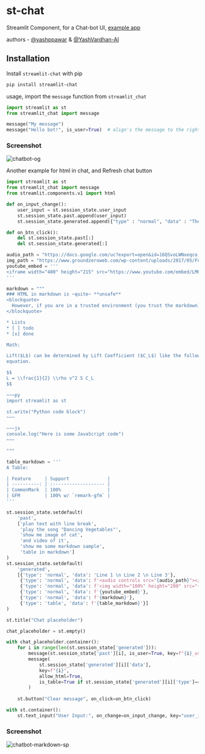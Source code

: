 # st-chat

Streamlit Component, for a Chat-bot UI, [example app](https://share.streamlit.io/ai-yash/st-chat/main/examples/chatbot.py)

authors - [@yashppawar](https://github.com/yashppawar) & [@YashVardhan-AI](https://github.com/yashvardhan-ai)

## Installation

Install `streamlit-chat` with pip
```bash
pip install streamlit-chat 
```

usage, import the `message` function from `streamlit_chat`
```py
import streamlit as st
from streamlit_chat import message

message("My message") 
message("Hello bot!", is_user=True)  # align's the message to the right
```
   
### Screenshot

![chatbot-og](https://user-images.githubusercontent.com/90775147/210397700-5ab9e00d-a61b-4bc9-a34a-b5bd4454b084.png)

Another example for html in chat, and Refresh chat button
```py
import streamlit as st
from streamlit_chat import message
from streamlit.components.v1 import html

def on_input_change():
    user_input = st.session_state.user_input
    st.session_state.past.append(user_input)
    st.session_state.generated.append({"type" : "normal", "data" : "The messages from Bot\nWith new line"})

def on_btn_click():
    del st.session_state.past[:]
    del st.session_state.generated[:]

audio_path = "https://docs.google.com/uc?export=open&id=16QSvoLWNxeqco_Wb2JvzaReSAw5ow6Cl"
img_path = "https://www.groundzeroweb.com/wp-content/uploads/2017/05/Funny-Cat-Memes-11.jpg"
youtube_embed = '''
<iframe width="400" height="215" src="https://www.youtube.com/embed/LMQ5Gauy17k" title="YouTube video player" frameborder="0" allow="accelerometer; encrypted-media;"></iframe>
'''

markdown = """
### HTML in markdown is ~quite~ **unsafe**
<blockquote>
  However, if you are in a trusted environment (you trust the markdown). You can use allow_html props to enable support for html.
</blockquote>

* Lists
* [ ] todo
* [x] done

Math:

Lift($L$) can be determined by Lift Coefficient ($C_L$) like the following
equation.

$$
L = \\frac{1}{2} \\rho v^2 S C_L
$$

~~~py
import streamlit as st

st.write("Python code block")
~~~

~~~js
console.log("Here is some JavaScript code")
~~~

"""

table_markdown = '''
A Table:

| Feature     | Support              |
| ----------: | :------------------- |
| CommonMark  | 100%                 |
| GFM         | 100% w/ `remark-gfm` |
'''

st.session_state.setdefault(
    'past', 
    ['plan text with line break',
     'play the song "Dancing Vegetables"', 
     'show me image of cat', 
     'and video of it',
     'show me some markdown sample',
     'table in markdown']
)
st.session_state.setdefault(
    'generated', 
    [{'type': 'normal', 'data': 'Line 1 \n Line 2 \n Line 3'},
     {'type': 'normal', 'data': f'<audio controls src="{audio_path}"></audio>'}, 
     {'type': 'normal', 'data': f'<img width="100%" height="200" src="{img_path}"/>'}, 
     {'type': 'normal', 'data': f'{youtube_embed}'},
     {'type': 'normal', 'data': f'{markdown}'},
     {'type': 'table', 'data': f'{table_markdown}'}]
)

st.title("Chat placeholder")

chat_placeholder = st.empty()

with chat_placeholder.container():    
    for i in range(len(st.session_state['generated'])):                
        message(st.session_state['past'][i], is_user=True, key=f"{i}_user")
        message(
            st.session_state['generated'][i]['data'], 
            key=f"{i}", 
            allow_html=True,
            is_table=True if st.session_state['generated'][i]['type']=='table' else False
        )
    
    st.button("Clear message", on_click=on_btn_click)

with st.container():
    st.text_input("User Input:", on_change=on_input_change, key="user_input")

```

### Screenshot

![chatbot-markdown-sp](https://user-images.githubusercontent.com/27276267/224665635-1d9c1b8e-92ba-4f67-9e27-ad5d4eacaa43.png)

